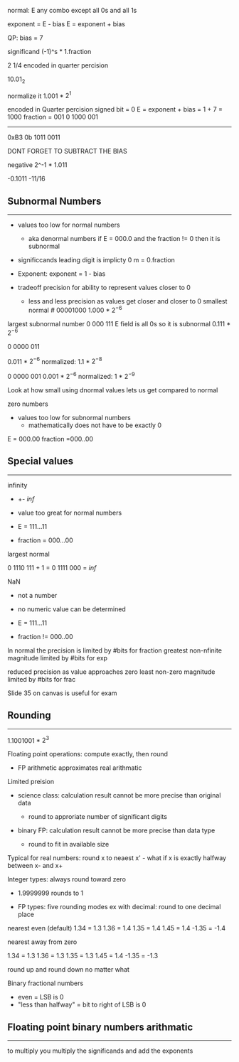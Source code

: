 normal: E any combo except all 0s and all 1s 

exponent = E - bias
E = exponent + bias

QP: bias = 7

significand (-1)^s * 1.fraction

2 1/4 encoded in quarter percision 

$10.01_2$

normalize it 
1.001 * $2^1$

encoded in Quarter percision
signed bit = 0
E = exponent + bias = 1 + 7 = 1000
fraction = 001
0 1000 001

---

0xB3
0b 1011 0011

DONT FORGET TO SUBTRACT THE BIAS

negative 2^-1 * 1.011

-0.1011
-11/16

Subnormal Numbers
---- 
___
- values too low for normal numbers
    - aka denormal numbers
if E = 000.0 and the fraction != 0 then it is subnormal

- significcands leading digit is implicty 0 m = 0.fraction
- Exponent: exponent = 1 - bias
- tradeoff precision for ability to represent values closer to 0
    - less and less precision as values get closer and closer to 0
smallest normal #
00001000
1.000 * $2^{-6}$

largest subnormal number 
0 000 111
E field is all 0s so it is subnormal
0.111 * $2^{-6}$


0 0000 011

0.011 * $2^{-6}$
normalized:
1.1 * $2^{-8}$

0 0000 001
0.001 * $2^{-6}$
normalized:
1 * $2^{-9}$

Look at how small using dnormal values lets us get compared to normal


zero numbers
- values too low for subnormal numbers
    - mathematically does not have to be exactly 0

E = 000.00 fraction =000..00

Special values
---
___
infinity
- +- $inf$
- value too great for normal numbers

- E = 111...11
- fraction = 000...00

largest normal

0 1110 111 + 1 = 0 1111 000 = $inf$

NaN
- not a number
- no numeric value can be determined

- E = 111...11
- fraction != 000..00

In normal the precision is limited by #bits for fraction
greatest non-nfinite magnitude limited by #bits for exp

reduced precision as value approaches zero
least non-zero magnitude limited by #bits for frac

Slide 35 on canvas is useful for exam

Rounding 
---
___

1.1001001 * $2^3$

Floating point operations: compute exactly, then round
- FP arithmetic approximates real arithmatic

Limited preision
- science class: calculation result cannot be more precise than original data
    - round to approriate number of significant digits

- binary FP: calculation result cannot be more precise than data type
    - round to fit in available size

Typical for real numbers: round x to neaest x'
    - what if x is exactly halfway between x- and x+

Integer types: always round toward zero
- 1.9999999 rounds to 1

- FP types: five rounding modes
ex with decimal: round to one decimal place

nearest even (default)
1.34 = 1.3
1.36 = 1.4
1.35 = 1.4
1.45 = 1.4
-1.35 = -1.4

nearest away from zero

1.34 = 1.3
1.36 = 1.3
1.35 = 1.3
1.45 = 1.4
-1.35 = -1.3

round up and round down no matter what


Binary fractional numbers
- even = LSB is 0
- "less than halfway" = bit to right of LSB is 0

Floating point binary numbers arithmatic 
---
___

to multiply you multiply the significands and add the exponents 

